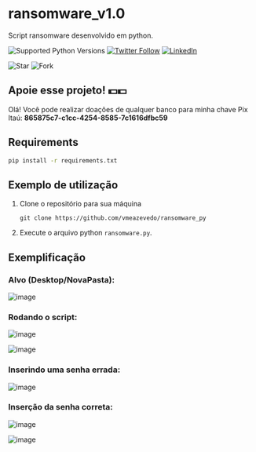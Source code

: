 # ransomware_v1.0
Script ransomware desenvolvido em python.

![Supported Python Versions](https://img.shields.io/pypi/pyversions/rich/10.11.0) [![Twitter Follow](https://img.shields.io/twitter/follow/vmeazevedo.svg?style=social)](https://twitter.com/vmeazevedo) [![LinkedIn](https://img.shields.io/badge/LinkedIn-Vinícius_Azevedo%20-blue)](https://www.linkedin.com/in/vin%C3%ADcius-azevedo-45180ab2/)

![Star](https://img.shields.io/github/stars/vmeazevedo/ransomware_py?style=social)
![Fork](https://img.shields.io/github/forks/vmeazevedo/ransomware_py?label=Fork&style=social)


## Apoie esse projeto! 💵💵
Olá!
Você pode realizar doações de qualquer banco para minha chave Pix Itaú: **865875c7-c1cc-4254-8585-7c1616dfbc59**

## Requirements

```sh
pip install -r requirements.txt
```

## Exemplo de utilização

1. Clone o repositório para sua máquina

   ``
   git clone https://github.com/vmeazevedo/ransomware_py
   ``
2. Execute o arquivo python ``ransomware.py``.


## Exemplificação 

### Alvo (Desktop/NovaPasta):
![image](https://user-images.githubusercontent.com/40063504/142247006-eee31c2d-6d9e-4bdc-b6ca-67595c624b8b.png)

### Rodando o script:
![image](https://user-images.githubusercontent.com/40063504/142247195-53016eaf-045a-4c74-8d0c-a2e47f14b175.png)

![image](https://user-images.githubusercontent.com/40063504/142247254-66ddb4be-87e4-43da-ac69-3e6b3146f992.png)


### Inserindo uma senha errada:
![image](https://user-images.githubusercontent.com/40063504/142247347-615105c4-5d94-48fe-beb6-f5c78826d920.png)

### Inserção da senha correta:
![image](https://user-images.githubusercontent.com/40063504/142247494-3813910c-e449-4032-9e21-7ae27594ee0a.png)

![image](https://user-images.githubusercontent.com/40063504/142247545-45dcf0ad-a7cb-432a-bf12-a241e84fc959.png)

